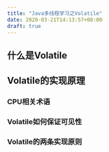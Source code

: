 ```yaml
---
title: "Java多线程学习之Volatile"
date: 2020-03-21T14:13:57+08:00
draft: true
---
```


## 什么是Volatile

## Volatile的实现原理

### CPU相关术语

### Volatile如何保证可见性

### Volatile的两条实现原则


